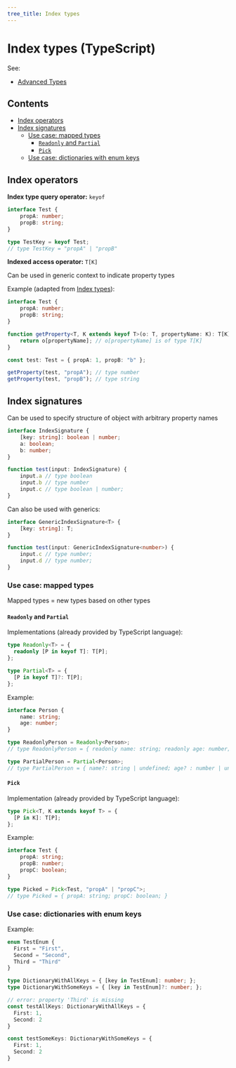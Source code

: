 ```yaml
---
tree_title: Index types
---
```


# Index types (TypeScript)

See:

-   [Advanced Types](https://www.typescriptlang.org/docs/handbook/advanced-types.html)

## Contents

-   [Index operators](#index-operators)
-   [Index signatures](#index-signatures)
    -   [Use case: mapped types](#use-case-mapped-types)
        -   [`Readonly` and `Partial`](#readonly-and-partial)
        -   [`Pick`](#pick)
    -   [Use case: dictionaries with enum keys](#use-case-dictionaries-with-enum-keys)

## Index operators

**Index type query operator:** `keyof`

```typescript
interface Test {
    propA: number;
    propB: string;
}

type TestKey = keyof Test; 
// type TestKey = "propA" | "propB"
```

**Indexed access operator:** `T[K]`

Can be used in generic context to indicate property types

Example (adapted from [Index types](https://www.typescriptlang.org/docs/handbook/advanced-types.html#index-types)):

```typescript
interface Test {
    propA: number;
    propB: string;
}

function getProperty<T, K extends keyof T>(o: T, propertyName: K): T[K] {
    return o[propertyName]; // o[propertyName] is of type T[K]
}

const test: Test = { propA: 1, propB: "b" };

getProperty(test, "propA"); // type number
getProperty(test, "propB"); // type string
```

## Index signatures

Can be used to specify structure of object with arbitrary property names

```typescript
interface IndexSignature {
    [key: string]: boolean | number;
    a: boolean;
    b: number;
}

function test(input: IndexSignature) {
    input.a // type boolean
    input.b // type number
    input.c // type boolean | number;
}
```

Can also be used with generics:

```typescript
interface GenericIndexSignature<T> {
    [key: string]: T;
}

function test(input: GenericIndexSignature<number>) {
    input.c // type number;
    input.d // type number;
}
```

### Use case: mapped types

Mapped types = new types based on other types

#### `Readonly` and `Partial`

Implementations (already provided by TypeScript language):

```typescript
type Readonly<T> = {
  readonly [P in keyof T]: T[P];
};

type Partial<T> = {
  [P in keyof T]?: T[P];
};
```

Example:

```typescript
interface Person {
    name: string;
    age: number;
}

type ReadonlyPerson = Readonly<Person>;
// type ReadonlyPerson = { readonly name: string; readonly age: number; }

type PartialPerson = Partial<Person>;
// type PartialPerson = { name?: string | undefined; age? : number | undefined; }
```

#### `Pick`

Implementation (already provided by TypeScript language):

```typescript
type Pick<T, K extends keyof T> = {
  [P in K]: T[P];
};
```

Example:

```typescript
interface Test {
    propA: string;
    propB: number;
    propC: boolean;
}

type Picked = Pick<Test, "propA" | "propC">;
// type Picked = { propA: string; propC: boolean; }
```

### Use case: dictionaries with enum keys

Example:

```typescript
enum TestEnum {
  First = "First",
  Second = "Second",
  Third = "Third"
}

type DictionaryWithAllKeys = { [key in TestEnum]: number; };
type DictionaryWithSomeKeys = { [key in TestEnum]?: number; };

// error: property 'Third' is missing
const testAllKeys: DictionaryWithAllKeys = {
  First: 1,
  Second: 2
}

const testSomeKeys: DictionaryWithSomeKeys = {
  First: 1,
  Second: 2
}
```
